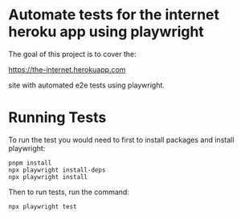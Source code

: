# Automate tests for the internet heroku app using playwright

The goal of this project is to cover the:

https://the-internet.herokuapp.com

site with automated e2e tests using playwright.

# Running Tests

To run the test you would need to first to install packages and install playwright:

```
pnpm install
npx playwright install-deps
npx playwright install
```

Then to run tests, run the command:

```
npx playwright test
```
